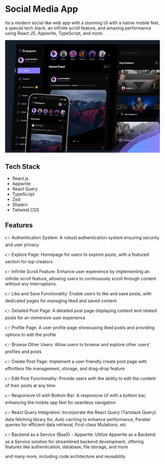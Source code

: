 # Social Media App

Its a modern social like web app with a stunning UI with a native mobile feel, a special tech stack, an infinite scroll feature, and amazing performance using React JS, Appwrite, TypeScript, and more.

![Demo](public/assets/images/demo.png)

## Tech Stack

- React.js
- Appwrite
- React Query
- TypeScript
- Zod
- Shadcn
- Tailwind CSS

## Features

👉 Authentication System: A robust authentication system ensuring security and user privacy

👉 Explore Page: Homepage for users to explore posts, with a featured section for top creators

👉 Infinite Scroll Feature: Enhance user experience by implementing an infinite scroll feature, allowing users to continuously scroll through content without any interruptions.

👉 Like and Save Functionality: Enable users to like and save posts, with dedicated pages for managing liked and saved content

👉 Detailed Post Page: A detailed post page displaying content and related posts for an immersive user experience

👉 Profile Page: A user profile page showcasing liked posts and providing options to edit the profile

👉 Browse Other Users: Allow users to browse and explore other users' profiles and posts

👉 Create Post Page: Implement a user-friendly create post page with effortless file management, storage, and drag-drop feature

👉 Edit Post Functionality: Provide users with the ability to edit the content of their posts at any time

👉 Responsive UI with Bottom Bar: A responsive UI with a bottom bar, enhancing the mobile app feel for seamless navigation

👉 React Query Integration: Incorporate the React Query (Tanstack Query) data fetching library for, Auto caching to enhance performance, Parallel queries for efficient data retrieval, First-class Mutations, etc

👉 Backend as a Service (BaaS) - Appwrite: Utilize Appwrite as a Backend as a Service solution for streamlined backend development, offering features like authentication, database, file storage, and more

and many more, including code architecture and reusability

